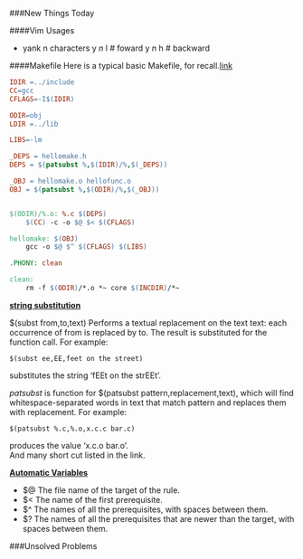 ###New Things Today

####Vim Usages
* yank n characters
 y *n* l # foward
 y *n* h # backward

####Makefile
Here is a typical basic Makefile, for recall.[link](http://www.cs.colby.edu/maxwell/courses/tutorials/maketutor/)

```makefile
IDIR =../include
CC=gcc
CFLAGS=-I$(IDIR)

ODIR=obj
LDIR =../lib

LIBS=-lm

_DEPS = hellomake.h
DEPS = $(patsubst %,$(IDIR)/%,$(_DEPS))

_OBJ = hellomake.o hellofunc.o 
OBJ = $(patsubst %,$(ODIR)/%,$(_OBJ))


$(ODIR)/%.o: %.c $(DEPS)
	$(CC) -c -o $@ $< $(CFLAGS)

hellomake: $(OBJ)
	gcc -o $@ $^ $(CFLAGS) $(LIBS)

.PHONY: clean

clean:
	rm -f $(ODIR)/*.o *~ core $(INCDIR)/*~ 
```

[**string substitution**](https://www.gnu.org/software/make/manual/html_node/Text-Functions.html)

$(subst from,to,text)
Performs a textual replacement on the text text: each occurrence of from is replaced by to. The result is substituted for the function call. For example:
```
$(subst ee,EE,feet on the street)
```
substitutes the string ‘fEEt on the strEEt’.

*patsubst* is function for $(patsubst pattern,replacement,text), which will find whitespace-separated words in text that match pattern and replaces them with replacement. For example:
```
$(patsubst %.c,%.o,x.c.c bar.c)
```
produces the value ‘x.c.o bar.o’.  
And many short cut listed in the link.

[**Automatic Variables**](https://www.gnu.org/software/make/manual/html_node/Automatic-Variables.html#Automatic-Variables)

* $@ The file name of the target of the rule.
* $< The name of the first prerequisite.
* $^ The names of all the prerequisites, with spaces between them.
* $? The names of all the prerequisites that are newer than the target, with spaces between them.

###Unsolved Problems